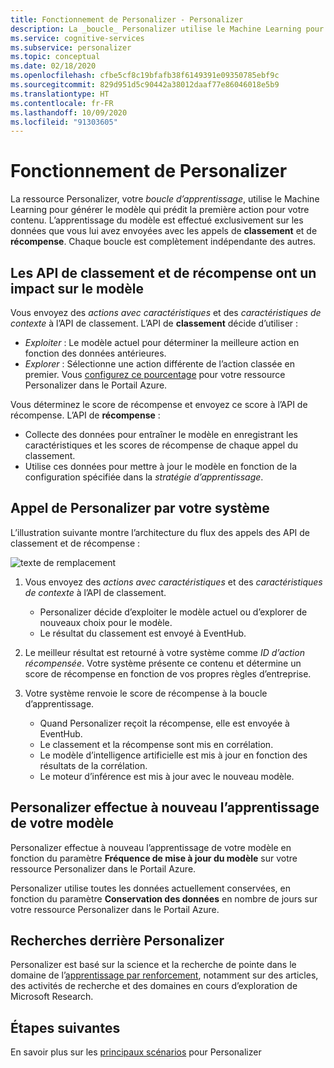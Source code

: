 ```yaml
---
title: Fonctionnement de Personalizer - Personalizer
description: La _boucle_ Personalizer utilise le Machine Learning pour générer le modèle qui prédit la première action pour votre contenu. L’apprentissage du modèle est effectué exclusivement sur les données que vous lui avez envoyées avec les appels de classement et de récompense.
ms.service: cognitive-services
ms.subservice: personalizer
ms.topic: conceptual
ms.date: 02/18/2020
ms.openlocfilehash: cfbe5cf8c19bfafb38f6149391e09350785ebf9c
ms.sourcegitcommit: 829d951d5c90442a38012daaf77e86046018e5b9
ms.translationtype: HT
ms.contentlocale: fr-FR
ms.lasthandoff: 10/09/2020
ms.locfileid: "91303605"
---
```

# <a name="how-personalizer-works"></a>Fonctionnement de Personalizer

La ressource Personalizer, votre _boucle d’apprentissage_, utilise le Machine Learning pour générer le modèle qui prédit la première action pour votre contenu. L’apprentissage du modèle est effectué exclusivement sur les données que vous lui avez envoyées avec les appels de **classement** et de **récompense**. Chaque boucle est complètement indépendante des autres.

## <a name="rank-and-reward-apis-impact-the-model"></a>Les API de classement et de récompense ont un impact sur le modèle

Vous envoyez des _actions avec caractéristiques_ et des _caractéristiques de contexte_ à l’API de classement. L’API de **classement** décide d’utiliser :

* _Exploiter_ : Le modèle actuel pour déterminer la meilleure action en fonction des données antérieures.
* _Explorer_ : Sélectionne une action différente de l’action classée en premier. Vous [configurez ce pourcentage](how-to-settings.md#configure-exploration-to-allow-the-learning-loop-to-adapt) pour votre ressource Personalizer dans le Portail Azure.

Vous déterminez le score de récompense et envoyez ce score à l’API de récompense. L’API de **récompense** :

* Collecte des données pour entraîner le modèle en enregistrant les caractéristiques et les scores de récompense de chaque appel du classement.
* Utilise ces données pour mettre à jour le modèle en fonction de la configuration spécifiée dans la _stratégie d’apprentissage_.

## <a name="your-system-calling-personalizer"></a>Appel de Personalizer par votre système

L’illustration suivante montre l’architecture du flux des appels des API de classement et de récompense :

![texte de remplacement](./media/how-personalizer-works/personalization-how-it-works.png "Fonctionnement de la personnalisation")

1. Vous envoyez des _actions avec caractéristiques_ et des _caractéristiques de contexte_ à l’API de classement.

    * Personalizer décide d’exploiter le modèle actuel ou d’explorer de nouveaux choix pour le modèle.
    * Le résultat du classement est envoyé à EventHub.
1. Le meilleur résultat est retourné à votre système comme _ID d’action récompensée_.
    Votre système présente ce contenu et détermine un score de récompense en fonction de vos propres règles d’entreprise.
1. Votre système renvoie le score de récompense à la boucle d’apprentissage.
    * Quand Personalizer reçoit la récompense, elle est envoyée à EventHub.
    * Le classement et la récompense sont mis en corrélation.
    * Le modèle d’intelligence artificielle est mis à jour en fonction des résultats de la corrélation.
    * Le moteur d’inférence est mis à jour avec le nouveau modèle.

## <a name="personalizer-retrains-your-model"></a>Personalizer effectue à nouveau l’apprentissage de votre modèle

Personalizer effectue à nouveau l’apprentissage de votre modèle en fonction du paramètre **Fréquence de mise à jour du modèle** sur votre ressource Personalizer dans le Portail Azure.

Personalizer utilise toutes les données actuellement conservées, en fonction du paramètre **Conservation des données** en nombre de jours sur votre ressource Personalizer dans le Portail Azure.

## <a name="research-behind-personalizer"></a>Recherches derrière Personalizer

Personalizer est basé sur la science et la recherche de pointe dans le domaine de l’[apprentissage par renforcement](concepts-reinforcement-learning.md), notamment sur des articles, des activités de recherche et des domaines en cours d’exploration de Microsoft Research.

## <a name="next-steps"></a>Étapes suivantes

En savoir plus sur les [principaux scénarios](where-can-you-use-personalizer.md) pour Personalizer